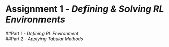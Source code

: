 # Assignment 1 - *Defining & Solving RL Environments*

##Part 1 - *Defining RL Environment* \
##Part 2 - *Applying Tabular Methods*